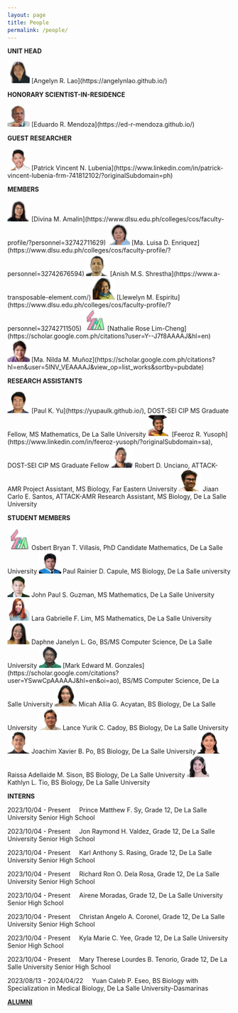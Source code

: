 ```yaml
---
layout: page
title: People
permalink: /people/
---
```

**UNIT HEAD**

<img src='/assets/people/angelyn-lao.png' width='50' />
[Angelyn R. Lao](https://angelynlao.github.io/)

**HONORARY SCIENTIST-IN-RESIDENCE**

<img src='/assets/people/ed-mendoza.png' width='50' />
[Eduardo R. Mendoza](https://ed-r-mendoza.github.io/)

**GUEST RESEARCHER**

<img src='/assets/people/patrick-lubenia.png' width='50' />
[Patrick Vincent N. Lubenia](https://www.linkedin.com/in/patrick-vincent-lubenia-frm-741812102/?originalSubdomain=ph)

**MEMBERS**

<img src='/assets/people/divina-amalin.png' width='50' />
[Divina M. Amalin](https://www.dlsu.edu.ph/colleges/cos/faculty-profile/?personnel=32742711629)

<img src='/assets/people/malu-enriquez.png' width='50' />
[Ma. Luisa D. Enriquez](https://www.dlsu.edu.ph/colleges/cos/faculty-profile/?personnel=32742676594)

<img src='/assets/people/anish-shrestha.png' width='50' />
[Anish M.S. Shrestha](https://www.a-transposable-element.com/)

<img src='/assets/people/lyn-espiritu.png' width='50' />
[Llewelyn M. Espiritu](https://www.dlsu.edu.ph/colleges/cos/faculty-profile/?personnel=32742711505)

<img src='/assets/people/no-photo.png' width='50' />
[Nathalie Rose Lim-Cheng](https://scholar.google.com.ph/citations?user=Y--J7f8AAAAJ&hl=en)

<img src='/assets/people/nilda-munoz.png' width='50' />
[Ma. Nilda M. Muñoz](https://scholar.google.com.ph/citations?hl=en&user=5lNV_VEAAAAJ&view_op=list_works&sortby=pubdate)

**RESEARCH ASSISTANTS**

<img src='/assets/people/paul-yu.png' width='50' />
[Paul K. Yu](https://yupaulk.github.io/), DOST-SEI CIP MS Graduate Fellow, MS Mathematics, De La Salle University

<img src='/assets/people/feeroz-yusoph.png' width='50' />
[Feeroz R. Yusoph](https://www.linkedin.com/in/feeroz-yusoph/?originalSubdomain=sa), DOST-SEI CIP MS Graduate Fellow

<img src='/assets/people/robert-unciano.png' width='50' />
Robert D. Unciano, ATTACK-AMR Project Assistant, MS Biology, Far Eastern University

<img src='/assets/people/jiaan-santos.png' width='50' />
Jiaan Carlo E. Santos, ATTACK-AMR Research Assistant, MS Biology, De La Salle University

**STUDENT MEMBERS**

<img src='/assets/people/no-photo.png' width='50' />
Osbert Bryan T. Villasis, PhD Candidate Mathematics, De La Salle University

<img src='/assets/people/paul-capule.png' width='50' />
Paul Rainier D. Capule, MS Biology, De La Salle university

<img src='/assets/people/jp-guzman.png' width='50' />
John Paul S. Guzman, MS Mathematics, De La Salle University

<img src='/assets/people/lara-lim.png' width='50' />
Lara Gabrielle F. Lim, MS Mathematics, De La Salle University

<img src='/assets/people/daphne-go.png' width='50' />
Daphne Janelyn L. Go, BS/MS Computer Science, De La Salle University

<img src='/assets/people/mark-gonzales.png' width='50' />
[Mark Edward M. Gonzales](https://scholar.google.com/citations?user=YSwwCpAAAAAJ&hl=en&oi=ao), BS/MS Computer Science, De La Salle University

<img src='/assets/people/micah-acyatan.png' width='50' />
Micah Allia G. Acyatan, BS Biology, De La Salle University

<img src='/assets/people/lance-cadoy.png' width='50' />
Lance Yurik C. Cadoy, BS Biology, De La Salle University

<img src='/assets/people/joachim-po.png' width='50' />
Joachim Xavier B. Po, BS Biology, De La Salle University

<img src='/assets/people/raissa-sison.png' width='50' />
Raissa Adellaide M. Sison, BS Biology, De La Salle University

<img src='/assets/people/kathlyn-tio.png' width='50' />
Kathlyn L. Tio, BS Biology, De La Salle University

**INTERNS**

2023/10/04 - Present &nbsp; &nbsp; Prince Matthew F. Sy, Grade 12, De La Salle University Senior High 
School

2023/10/04 - Present &nbsp; &nbsp; Jon Raymond H. Valdez, Grade 12, De La Salle University Senior High 
School

2023/10/04 - Present &nbsp; &nbsp; Karl Anthony S. Rasing, Grade 12, De La Salle University Senior High 
School

2023/10/04 - Present &nbsp; &nbsp; Richard Ron O. Dela Rosa, Grade 12, De La Salle University Senior High 
School

2023/10/04 - Present &nbsp; &nbsp; Airene Moradas, Grade 12, De La Salle University Senior High 
School

2023/10/04 - Present &nbsp; &nbsp; Christan Angelo A. Coronel, Grade 12, De La Salle University Senior High 
School

2023/10/04 - Present &nbsp; &nbsp; Kyla Marie C. Yee, Grade 12, De La Salle University Senior High 
School

2023/10/04 - Present &nbsp; &nbsp; Mary Therese Lourdes B. Tenorio, Grade 12, De La Salle University Senior High 
School

2023/08/13 - 2024/04/22 &nbsp; &nbsp; Yuan Caleb P. Eseo, BS Biology with Specialization in Medical Biology, De La Salle University-Dasmarinas

[**ALUMNI**](/alumni)
